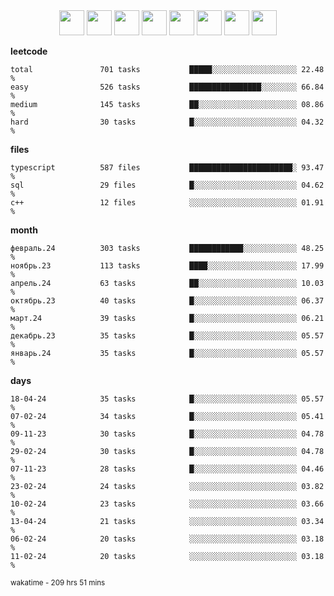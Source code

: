 <div align="center"><img src="https://assets.leetcode.com/static_assets/marketing/2024-100-lg.png" width="40" height="40"> <img src="https://assets.leetcode.com/static_assets/marketing/2024-50-lg.png" width="40" height="40"> <img src="https://assets.leetcode.com/static_assets/marketing/lg50.png" width="40" height="40"> <img src="https://leetcode.com/static/images/badges/dcc-2024-3.png" width="40" height="40"> <img src="https://leetcode.com/static/images/badges/dcc-2024-2.png" width="40" height="40"> <img src="https://leetcode.com/static/images/badges/dcc-2024-1.png" width="40" height="40"> <img src="https://leetcode.com/static/images/badges/dcc-2023-12.png" width="40" height="40"> <img src="https://leetcode.com/static/images/badges/dcc-2023-11.png" width="40" height="40"> </div>

**leetcode**
```text
total               701 tasks           █████░░░░░░░░░░░░░░░░░░░ 22.48 %             
easy                526 tasks           ████████████████░░░░░░░░ 66.84 %             
medium              145 tasks           ██░░░░░░░░░░░░░░░░░░░░░░ 08.86 %             
hard                30 tasks            █░░░░░░░░░░░░░░░░░░░░░░░ 04.32 %             
```

**files**
```text
typescript          587 files           ███████████████████████░ 93.47 %             
sql                 29 files            █░░░░░░░░░░░░░░░░░░░░░░░ 04.62 %             
c++                 12 files            ░░░░░░░░░░░░░░░░░░░░░░░░ 01.91 %             
```

**month**
```text
февраль.24          303 tasks           ████████████░░░░░░░░░░░░ 48.25 %             
ноябрь.23           113 tasks           ████░░░░░░░░░░░░░░░░░░░░ 17.99 %             
апрель.24           63 tasks            ██░░░░░░░░░░░░░░░░░░░░░░ 10.03 %             
октябрь.23          40 tasks            █░░░░░░░░░░░░░░░░░░░░░░░ 06.37 %             
март.24             39 tasks            █░░░░░░░░░░░░░░░░░░░░░░░ 06.21 %             
декабрь.23          35 tasks            █░░░░░░░░░░░░░░░░░░░░░░░ 05.57 %             
январь.24           35 tasks            █░░░░░░░░░░░░░░░░░░░░░░░ 05.57 %             
```

**days**
```text
18-04-24            35 tasks            █░░░░░░░░░░░░░░░░░░░░░░░ 05.57 %             
07-02-24            34 tasks            █░░░░░░░░░░░░░░░░░░░░░░░ 05.41 %             
09-11-23            30 tasks            █░░░░░░░░░░░░░░░░░░░░░░░ 04.78 %             
29-02-24            30 tasks            █░░░░░░░░░░░░░░░░░░░░░░░ 04.78 %             
07-11-23            28 tasks            █░░░░░░░░░░░░░░░░░░░░░░░ 04.46 %             
23-02-24            24 tasks            ░░░░░░░░░░░░░░░░░░░░░░░░ 03.82 %             
10-02-24            23 tasks            ░░░░░░░░░░░░░░░░░░░░░░░░ 03.66 %             
13-04-24            21 tasks            ░░░░░░░░░░░░░░░░░░░░░░░░ 03.34 %             
06-02-24            20 tasks            ░░░░░░░░░░░░░░░░░░░░░░░░ 03.18 %             
11-02-24            20 tasks            ░░░░░░░░░░░░░░░░░░░░░░░░ 03.18 %             
```

<sub>wakatime - 209 hrs 51 mins</sub>